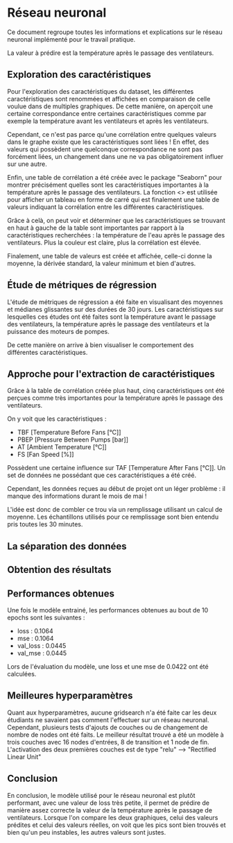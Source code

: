 # Réseau neuronal

Ce document regroupe toutes les informations et explications sur le réseau neuronal implémenté pour le travail pratique.

La valeur à prédire est la température après le passage des ventilateurs.

## Exploration des caractéristiques

Pour l'exploration des caractéristiques du dataset, les différentes caractéristiques sont renommées et affichées en comparaison de celle voulue dans de multiples graphiques.
De cette manière, on aperçoit une certaine correspondance entre certaines caractéristiques comme par exemple la température avant les ventilateurs et après les ventilateurs.

Cependant, ce n'est pas parce qu'une corrélation entre quelques valeurs dans le graphe existe que les caractéristiques sont liées ! En effet, des valeurs qui possèdent une quelconque correspondance ne sont pas forcément liées, un changement dans une ne va pas obligatoirement influer sur une autre.

Enfin, une table de corrélation a été créée avec le package "Seaborn" pour montrer précisément quelles sont les caractéristiques importantes à la température après le passage des ventilateurs.
La fonction <<Clustermap>> est utilisée pour afficher un tableau en forme de carré qui est finalement une table de valeurs indiquant la corrélation entre les différentes caractéristiques.

Grâce à celà, on peut voir et déterminer que les caractéristiques se trouvant en haut à gauche de la table sont importantes par rapport à la caractéristiques recherchées : la température de l'eau après le passage des ventilateurs. Plus la couleur est claire, plus la corrélation est élevée.

Finalement, une table de valeurs est créée et affichée, celle-ci donne la moyenne, la dérivée standard, la valeur minimum et bien d'autres.

## Étude de métriques de régression

L'étude de métriques de régression a été faite en visualisant des moyennes et médianes glissantes sur des durées de 30 jours. Les caractéristiques sur lesquelles ces études ont été faites sont la température avant le passage des ventilateurs, la température après le passage des ventilateurs et la puissance des moteurs de pompes.

De cette manière on arrive à bien visualiser le comportement des différentes caractéristiques.

## Approche pour l'extraction de caractéristiques

Grâce à la table de corrélation créée plus haut, cinq caractéristiques ont été perçues comme très importantes pour la température après le passage des ventilateurs.

On y voit que les caractéristiques :

- TBF [Temperature Before Fans [°C]]
- PBEP [Pressure Between Pumps [bar]]
- AT [Ambient Temperature [°C]]
- FS [Fan Speed [%]]

Possèdent une certaine influence sur TAF [Temperature After Fans [°C]]. Un set de données ne possédant que ces caractéristiques a été créé.

Cependant, les données reçues au début de projet ont un léger problème : il manque des informations durant le mois de mai !

L'idée est donc de combler ce trou via un remplissage utilisant un calcul de moyenne. Les échantillons utilisés pour ce remplissage sont bien entendu pris toutes les 30 minutes.

## La séparation des données

## Obtention des résultats

## Performances obtenues

Une fois le modèle entrainé, les performances obtenues au bout de 10 epochs sont les suivantes :

- loss : 0.1064
- mse : 0.1064
- val_loss : 0.0445
- val_mse : 0.0445

Lors de l'évaluation du modèle, une loss et une mse de 0.0422 ont été calculées.

## Meilleures hyperparamètres

Quant aux hyperparamètres, aucune gridsearch n'a été faite car les deux étudiants ne savaient pas comment l'effectuer sur un réseau neuronal. Cependant, plusieurs tests d'ajouts de couches ou de changement de nombre de nodes ont été faits.
Le meilleur résultat trouvé a été un modèle à trois couches avec 16 nodes d'entrées, 8 de transition et 1 node de fin.
L'activation des deux premières couches est de type "relu" --> "Rectified Linear Unit"

## Conclusion

En conclusion, le modèle utilisé pour le réseau neuronal est plutôt performant, avec une valeur de loss très petite, il permet de prédire de manière assez correcte la valeur de la température après le passage de ventilateurs.
Lorsque l'on compare les deux graphiques, celui des valeurs prédites et celui des valeurs réelles, on voit que les pics sont bien trouvés et bien qu'un peu instables, les autres valeurs sont justes.
